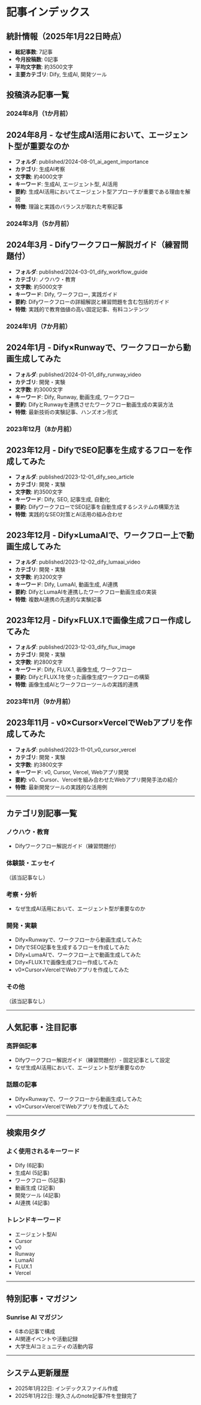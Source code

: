 # 記事インデックス

## 統計情報（2025年1月22日時点）
- **総記事数**: 7記事
- **今月投稿数**: 0記事
- **平均文字数**: 約3500文字
- **主要カテゴリ**: Dify, 生成AI, 開発ツール

## 投稿済み記事一覧

### 2024年8月（1か月前）
## 2024年8月 - なぜ生成AI活用において、エージェント型が重要なのか
- **フォルダ**: published/2024-08-01_ai_agent_importance
- **カテゴリ**: 生成AI考察
- **文字数**: 約4000文字
- **キーワード**: 生成AI, エージェント型, AI活用
- **要約**: 生成AI活用においてエージェント型アプローチが重要である理由を解説
- **特徴**: 理論と実践のバランスが取れた考察記事

### 2024年3月（5か月前）
## 2024年3月 - Difyワークフロー解説ガイド（練習問題付）
- **フォルダ**: published/2024-03-01_dify_workflow_guide
- **カテゴリ**: ノウハウ・教育
- **文字数**: 約5000文字
- **キーワード**: Dify, ワークフロー, 実践ガイド
- **要約**: Difyワークフローの詳細解説と練習問題を含む包括的ガイド
- **特徴**: 実践的で教育価値の高い固定記事、有料コンテンツ

### 2024年1月（7か月前）
## 2024年1月 - Dify×Runwayで、ワークフローから動画生成してみた
- **フォルダ**: published/2024-01-01_dify_runway_video
- **カテゴリ**: 開発・実験
- **文字数**: 約3000文字
- **キーワード**: Dify, Runway, 動画生成, ワークフロー
- **要約**: DifyとRunwayを連携させたワークフロー動画生成の実装方法
- **特徴**: 最新技術の実験記事、ハンズオン形式

### 2023年12月（8か月前）
## 2023年12月 - DifyでSEO記事を生成するフローを作成してみた
- **フォルダ**: published/2023-12-01_dify_seo_article
- **カテゴリ**: 開発・実験
- **文字数**: 約3500文字
- **キーワード**: Dify, SEO, 記事生成, 自動化
- **要約**: DifyワークフローでSEO記事を自動生成するシステムの構築方法
- **特徴**: 実践的なSEO対策とAI活用の組み合わせ

## 2023年12月 - Dify×LumaAIで、ワークフロー上で動画生成してみた
- **フォルダ**: published/2023-12-02_dify_lumaai_video
- **カテゴリ**: 開発・実験
- **文字数**: 約3200文字
- **キーワード**: Dify, LumaAI, 動画生成, AI連携
- **要約**: DifyとLumaAIを連携したワークフロー動画生成の実装
- **特徴**: 複数AI連携の先進的な実験記事

## 2023年12月 - Dify×FLUX.1で画像生成フロー作成してみた
- **フォルダ**: published/2023-12-03_dify_flux_image
- **カテゴリ**: 開発・実験
- **文字数**: 約2800文字
- **キーワード**: Dify, FLUX.1, 画像生成, ワークフロー
- **要約**: DifyとFLUX.1を使った画像生成ワークフローの構築
- **特徴**: 画像生成AIとワークフローツールの実践的連携

### 2023年11月（9か月前）
## 2023年11月 - v0×Cursor×VercelでWebアプリを作成してみた
- **フォルダ**: published/2023-11-01_v0_cursor_vercel
- **カテゴリ**: 開発・実験
- **文字数**: 約3800文字
- **キーワード**: v0, Cursor, Vercel, Webアプリ開発
- **要約**: v0、Cursor、Vercelを組み合わせたWebアプリ開発手法の紹介
- **特徴**: 最新開発ツールの実践的な活用例

---

## カテゴリ別記事一覧

### ノウハウ・教育
- Difyワークフロー解説ガイド（練習問題付）

### 体験談・エッセイ  
（該当記事なし）

### 考察・分析
- なぜ生成AI活用において、エージェント型が重要なのか

### 開発・実験
- Dify×Runwayで、ワークフローから動画生成してみた
- DifyでSEO記事を生成するフローを作成してみた
- Dify×LumaAIで、ワークフロー上で動画生成してみた
- Dify×FLUX.1で画像生成フロー作成してみた
- v0×Cursor×VercelでWebアプリを作成してみた

### その他
（該当記事なし）

---

## 人気記事・注目記事

### 高評価記事
- Difyワークフロー解説ガイド（練習問題付）- 固定記事として設定
- なぜ生成AI活用において、エージェント型が重要なのか

### 話題の記事
- Dify×Runwayで、ワークフローから動画生成してみた
- v0×Cursor×VercelでWebアプリを作成してみた

---

## 検索用タグ

### よく使用されるキーワード
- Dify (6記事)
- 生成AI (5記事)
- ワークフロー (5記事)
- 動画生成 (2記事)
- 開発ツール (4記事)
- AI連携 (4記事)

### トレンドキーワード
- エージェント型AI
- Cursor
- v0
- Runway
- LumaAI
- FLUX.1
- Vercel

---

## 特別記事・マガジン

### Sunrise AI マガジン
- 6本の記事で構成
- AI関連イベントや活動記録
- 大学生AIコミュニティの活動内容

---

## システム更新履歴
- 2025年1月22日: インデックスファイル作成
- 2025年1月22日: 理久さんのnote記事7件を登録完了 